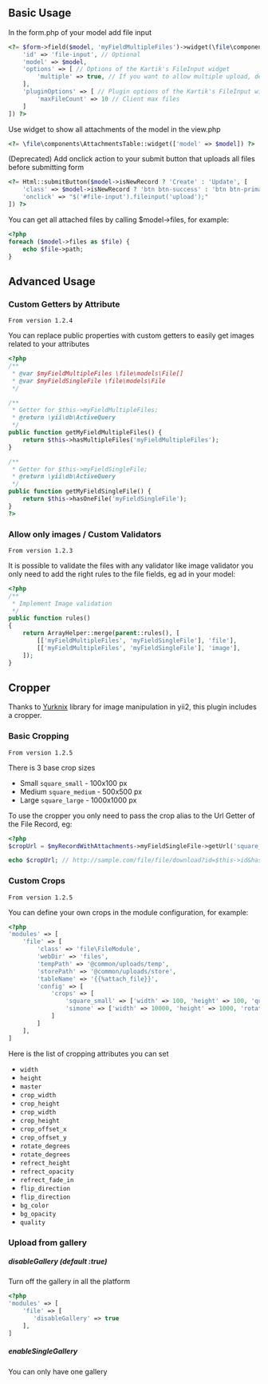 Basic Usage
-----------

In the form.php of your model add file input

```php
<?= $form->field($model, 'myFieldMultipleFiles')->widget(\file\components\AttachmentsInput::classname(), [
    'id' => 'file-input', // Optional
    'model' => $model,
    'options' => [ // Options of the Kartik's FileInput widget
        'multiple' => true, // If you want to allow multiple upload, default to false
    ],
    'pluginOptions' => [ // Plugin options of the Kartik's FileInput widget 
        'maxFileCount' => 10 // Client max files
    ]
]) ?>
```

Use widget to show all attachments of the model in the view.php

```php
<?= \file\components\AttachmentsTable::widget(['model' => $model]) ?>
```

(Deprecated) Add onclick action to your submit button that uploads all files before submitting form

```php
<?= Html::submitButton($model->isNewRecord ? 'Create' : 'Update', [
    'class' => $model->isNewRecord ? 'btn btn-success' : 'btn btn-primary',
    'onclick' => "$('#file-input').fileinput('upload');"
]) ?>
```

You can get all attached files by calling $model->files, for example:

```php
<?php
foreach ($model->files as $file) {
    echo $file->path;
}
```

Advanced Usage
--------------

### Custom Getters by Attribute

`From version 1.2.4`

You can replace public properties with custom getters to easily get images related to your attributes

```php
<?php
/**
 * @var $myFieldMultipleFiles \file\models\File[]
 * @var $myFieldSingleFile \file\models\File
 */

/**
 * Getter for $this->myFieldMultipleFiles;
 * @return \yii\db\ActiveQuery
 */
public function getMyFieldMultipleFiles() {
    return $this->hasMultipleFiles('myFieldMultipleFiles');
}

/**
 * Getter for $this->myFieldSingleFile;
 * @return \yii\db\ActiveQuery
 */
public function getMyFieldSingleFile() {
    return $this->hasOneFile('myFieldSingleFile');
}
?>
```

### Allow only images / Custom Validators

`From version 1.2.3`

It is possible to validate the files with any validator like image validator you only need to add the right rules to the file fields, eg ad in your model:

```php
<?php
/**
 * Implement Image validation
 */
public function rules()
{
    return ArrayHelper::merge(parent::rules(), [
        [['myFieldMultipleFiles', 'myFieldSingleFile'], 'file'],
        [['myFieldMultipleFiles', 'myFieldSingleFile'], 'image'],
    ]);
}
```

Cropper
-------

Thanks to [Yurknix](https://github.com/yurkinx/yii2-image) library for image manipulation in yii2, this plugin includes a cropper.

### Basic Cropping

`From version 1.2.5`

There is 3 base crop sizes

 * Small `square_small` - 100x100 px
 * Medium `square_medium` - 500x500 px
 * Large `square_large` - 1000x1000 px

To use the cropper you only need to pass the crop alias to the Url Getter of the File Record, eg:

```php
<?php
$cropUrl = $myRecordWithAttachments->myFieldSingleFile->getUrl('square_small');

echo $cropUrl; // http://sample.com/file/file/download?id=$this->id&hash=$this->hash&size=square_small
```

### Custom Crops

`From version 1.2.5`

You can define your own crops in the module configuration, for example:

```php
<?php
'modules' => [
    'file' => [
        'class' => 'file\FileModule',
        'webDir' => 'files',
        'tempPath' => '@common/uploads/temp',
        'storePath' => '@common/uploads/store',
        'tableName' => '{{%attach_file}}',
        'config' => [
            'crops' => [
                'square_small' => ['width' => 100, 'height' => 100, 'quality' => 100],
                'simone' => ['width' => 10000, 'height' => 1000, 'rotate_degrees' => 90]
            ]
        ]
    ],
]
```

Here is the list of cropping attributes you can set

 * `width`
 * `height`
 * `master`
 * `crop_width`
 * `crop_height`
 * `crop_width`
 * `crop_height`
 * `crop_offset_x`
 * `crop_offset_y`
 * `rotate_degrees`
 * `rotate_degrees`
 * `refrect_height`
 * `refrect_opacity`
 * `refrect_fade_in`
 * `flip_direction`
 * `flip_direction`
 * `bg_color`
 * `bg_opacity`
 * `quality`
 
 ### Upload from gallery
##### disableGallery  (default :true)
Turn off the gallery in all the platform
```php
<?php
'modules' => [
    'file' => [
       'disableGallery' => true
    ],
]
```
##### enableSingleGallery 
You can only have one gallery